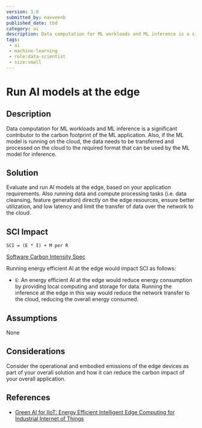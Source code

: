```yaml
---
version: 1.0
submitted_by: navveenb
published_date: tbd
category: ai
description: Data computation for ML workloads and ML inference is a significant contributor to the carbon footprint of the ML application. Also, if the ML model is running on the cloud, the data needs to be transferred and processed on the cloud to the required format that can be used by the ML model for inference.
tags: 
 - ai
 - machine-learning
 - role:data-scientist
 - size:small
---
```


# Run AI models at the edge

## Description
Data computation for ML workloads and ML inference is a significant contributor to the carbon footprint of the ML application. Also, if the ML model is running on the cloud, the data needs to be transferred and processed on the cloud to the required format that can be used by the ML model for inference.  



## Solution
Evaluate and run AI models at the edge, based on your application requirements. Also running data and compute processing tasks (i.e. data cleansing, feature generation) directly on the edge resources, ensure better utilization, and low latency and limit the transfer of data over the network to the cloud.


## SCI Impact
`SCI = (E * I) + M per R`

[Software Carbon Intensity Spec](https://grnsft.org/sci)

Running energy efficient AI at the edge would impact SCI as follows:
- `E`: An energy efficient AI at the edge would reduce energy consumption by providing local computing and storage for data. Running the inference at the edge in this way would reduce the network transfer to the cloud, reducing the overall energy consumed.

## Assumptions
None 

## Considerations
Consider the operational and embodied emissions of the edge devices as part of your overall solution and how it can reduce the carbon impact of your overall application.

## References
- [Green AI for IIoT: Energy Efficient Intelligent Edge Computing for Industrial Internet of Things](https://ieeexplore.ieee.org/document/9520303)
